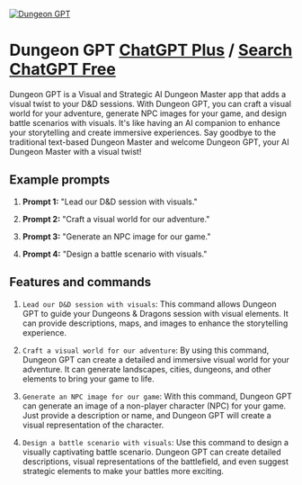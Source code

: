 
[![Dungeon GPT](https://files.oaiusercontent.com/file-LCvqWWDdoMFkjQov0x8G2uSB?se=2123-10-18T14%3A58%3A15Z&sp=r&sv=2021-08-06&sr=b&rscc=max-age%3D31536000%2C%20immutable&rscd=attachment%3B%20filename%3D3f84b13a-22ef-439e-92c2-03ca5dadd251.png&sig=A82mahn2nR76K3xvgDQPbA4dZfer1pOWAomSp9YJuQg%3D)](https://chat.openai.com/g/g-c0ZQgy5RT-dungeon-gpt)

# Dungeon GPT [ChatGPT Plus](https://chat.openai.com/g/g-c0ZQgy5RT-dungeon-gpt) / [Search ChatGPT Free](https://gptcall.net/index.html#/?search=Dungeon%20GPT)

Dungeon GPT is a Visual and Strategic AI Dungeon Master app that adds a visual twist to your D&D sessions. With Dungeon GPT, you can craft a visual world for your adventure, generate NPC images for your game, and design battle scenarios with visuals. It's like having an AI companion to enhance your storytelling and create immersive experiences. Say goodbye to the traditional text-based Dungeon Master and welcome Dungeon GPT, your AI Dungeon Master with a visual twist!

## Example prompts

1. **Prompt 1:** "Lead our D&D session with visuals."

2. **Prompt 2:** "Craft a visual world for our adventure."

3. **Prompt 3:** "Generate an NPC image for our game."

4. **Prompt 4:** "Design a battle scenario with visuals."


## Features and commands

1. `Lead our D&D session with visuals`: This command allows Dungeon GPT to guide your Dungeons & Dragons session with visual elements. It can provide descriptions, maps, and images to enhance the storytelling experience.

2. `Craft a visual world for our adventure`: By using this command, Dungeon GPT can create a detailed and immersive visual world for your adventure. It can generate landscapes, cities, dungeons, and other elements to bring your game to life.

3. `Generate an NPC image for our game`: With this command, Dungeon GPT can generate an image of a non-player character (NPC) for your game. Just provide a description or name, and Dungeon GPT will create a visual representation of the character.

4. `Design a battle scenario with visuals`: Use this command to design a visually captivating battle scenario. Dungeon GPT can create detailed descriptions, visual representations of the battlefield, and even suggest strategic elements to make your battles more exciting.


